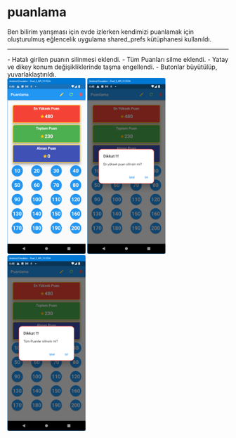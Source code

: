 # puanlama

Ben bilirim yarışması için evde izlerken kendimizi puanlamak için oluşturulmuş eğlencelik uygulama
shared_prefs kütüphanesi kullanıldı.
<HR>
- Hatalı girilen puanın silinmesi eklendi.
- Tüm Puanları silme eklendi.
- Yatay ve dikey konum değişikliklerinde taşma engellendi.
- Butonlar büyütülüp, yuvarlaklaştırıldı. <BR>
<img src="https://github.com/VedatBiner/flutter-codes/blob/master/puanlama/screen_shots/img-01.png" height="400em"/>
<img src="https://github.com/VedatBiner/flutter-codes/blob/master/puanlama/screen_shots/img-02.png" height="400em"/>
<img src="https://github.com/VedatBiner/flutter-codes/blob/master/puanlama/screen_shots/img-03.png" height="400em"/>
